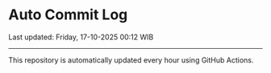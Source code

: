 # Auto Commit Log

Last updated: Friday, 17-10-2025 00:12 WIB

---

This repository is automatically updated every hour using GitHub Actions.

